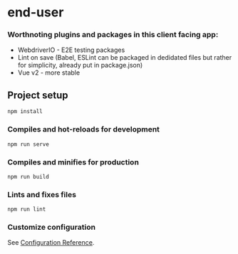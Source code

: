 # end-user

### Worthnoting plugins and packages in this client facing app: 

+ WebdriverIO - E2E testing packages 
+ Lint on save (Babel, ESLint can be packaged in dedidated files but rather for simplicity, already put in package.json)
+ Vue v2 - more stable 

## Project setup
```
npm install
```

### Compiles and hot-reloads for development
```
npm run serve
```

### Compiles and minifies for production
```
npm run build
```

### Lints and fixes files
```
npm run lint
```

### Customize configuration
See [Configuration Reference](https://cli.vuejs.org/config/).
